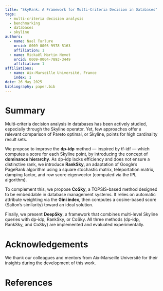 ```yaml
---
title: "SkyRank: A Framework for Multi-Criteria Decision in Databases"
tags:
  - multi-criteria decision analysis
  - benchmarking
  - databases
  - skyline
authors:
  - name: Nael Turlure
    orcid: 0009-0005-9978-5163
    affiliation: 1
  - name: Mickaël Martin Nevot
    orcid: 0009-0004-7893-3449
    affiliation: 1
affiliations:
  - name: Aix-Marseille Université, France
    index: 1
date: 26 May 2025
bibliography: paper.bib
---
```


# Summary

Multi-criteria decision analysis in databases has been actively studied, especially through the Skyline operator. Yet, few approaches offer a relevant comparison of Pareto optimal, or Skyline, points for high cardinality result sets.

We propose to improve the **dp-idp** method — inspired by tf-idf — which computes a score for each Skyline point, by introducing the concept of **dominance hierarchy**. As dp-idp lacks efficiency and does not ensure a distinctive rank, we introduce **RankSky**, an adaptation of Google’s PageRank algorithm using a square stochastic matrix, teleportation matrix, damping factor, and row score eigenvector (computed via the IPL algorithm).

To complement this, we propose **CoSky**, a TOPSIS-based method designed to be embeddable in database management systems. It relies on automatic attribute weighting via the **Gini index**, then computes a cosine-based score (Salton’s similarity) toward an ideal solution.

Finally, we present **DeepSky**, a framework that combines multi-level Skyline queries with dp-idp, RankSky, or CoSky. All three methods (dp-idp, RankSky, and CoSky) are implemented and evaluated experimentally.

# Acknowledgements

We thank our colleagues and mentors from Aix-Marseille Université for their insights during the development of this work.

# References
